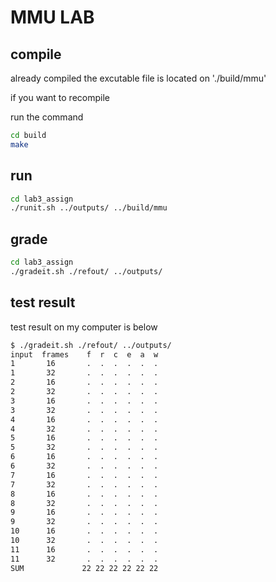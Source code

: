 # MMU LAB
## compile
already compiled
the excutable file is located on './build/mmu'

if you want to recompile

run the command
```bash
cd build
make
```

## run

```bash
cd lab3_assign
./runit.sh ../outputs/ ../build/mmu
```

## grade

```bash
cd lab3_assign
./gradeit.sh ./refout/ ../outputs/
```

## test result

test result on my computer is below
```bash
$ ./gradeit.sh ./refout/ ../outputs/
input  frames    f  r  c  e  a  w
1       16       .  .  .  .  .  .
1       32       .  .  .  .  .  .
2       16       .  .  .  .  .  .
2       32       .  .  .  .  .  .
3       16       .  .  .  .  .  .
3       32       .  .  .  .  .  .
4       16       .  .  .  .  .  .
4       32       .  .  .  .  .  .
5       16       .  .  .  .  .  .
5       32       .  .  .  .  .  .
6       16       .  .  .  .  .  .
6       32       .  .  .  .  .  .
7       16       .  .  .  .  .  .
7       32       .  .  .  .  .  .
8       16       .  .  .  .  .  .
8       32       .  .  .  .  .  .
9       16       .  .  .  .  .  .
9       32       .  .  .  .  .  .
10      16       .  .  .  .  .  .
10      32       .  .  .  .  .  .
11      16       .  .  .  .  .  .
11      32       .  .  .  .  .  .
SUM             22 22 22 22 22 22
```


